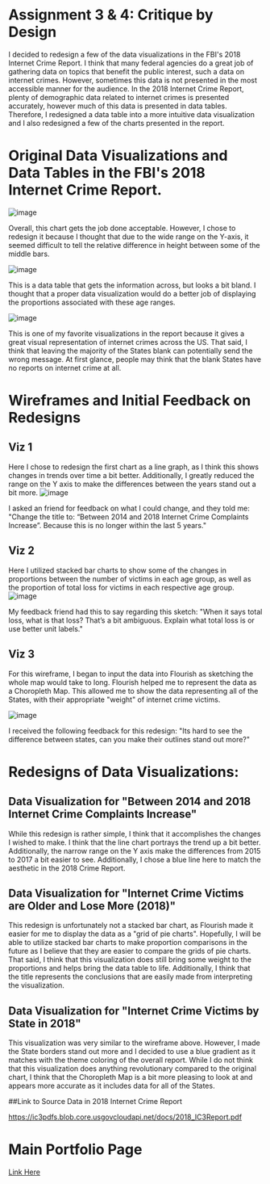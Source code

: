 # Assignment 3 & 4: Critique by Design

I decided to redesign a few of the data visualizations in the FBI's 2018 Internet Crime Report.
I think that many federal agencies do a great job of gathering data on topics that benefit the public interest, such a data on internet crimes.
However, sometimes this data is not presented in the most accessible manner for the audience.
In the 2018 Internet Crime Report, plenty of demographic data related to internet crimes is presented accurately, however much of this data is presented in data tables.
Therefore, I redesigned a data table into a more intuitive data visualization and I also redesigned a few of the charts presented in the report.

# Original Data Visualizations and Data Tables in the FBI's 2018 Internet Crime Report.

![image](https://user-images.githubusercontent.com/78768280/109448383-d5828480-7a13-11eb-886d-14f47156d4aa.png)

Overall, this chart gets the job done acceptable. However, I chose to redesign it because I thought that due to the wide range on the Y-axis, it seemed difficult to tell the relative difference in height between some of the middle bars. 


![image](https://user-images.githubusercontent.com/78768280/109448431-f77c0700-7a13-11eb-9273-33110f2926d9.png)

This is a data table that gets the information across, but looks a bit bland. I thought that a proper data visualization would do a better job of displaying the proportions associated with these age ranges. 


![image](https://user-images.githubusercontent.com/78768280/109448457-02369c00-7a14-11eb-8535-e3684cfc8558.png)

This is one of my favorite visualizations in the report because it gives a great visual representation of internet crimes across the US. That said, I think that leaving the majority of the States blank can potentially send the wrong message. At first glance, people may think that the blank States have no reports on internet crime at all. 


#  Wireframes and Initial Feedback on Redesigns

## Viz 1
Here I chose to redesign the first chart as a line graph, as I think this shows changes in trends over time a bit better. Additionally, I greatly reduced the range on the Y axis to make the differences between the years stand out a bit more. 
![image](https://user-images.githubusercontent.com/78768280/109447715-4b85ec00-7a12-11eb-8a67-2f4467691ede.png)

I asked an friend for feedback on what I could change, and they told me: "Change the title to: “Between 2014 and 2018 Internet Crime Complaints Increase”.
Because this is no longer within the last 5 years." 

## Viz 2
Here I utilized stacked bar charts to show some of the changes in proportions between the number of victims in each age group, as well as the proportion of total loss for victims in each respective age group. 
![image](https://user-images.githubusercontent.com/78768280/109447853-addeec80-7a12-11eb-94ca-de703f29db9b.png)

My feedback friend had this to say regarding this sketch: "When it says total loss, what is that loss? That’s a bit ambiguous. 
Explain what total loss is or use better unit labels." 


## Viz 3
For this wireframe, I began to input the data into Flourish as sketching the whole map would take to long. Flourish helped me to represent the data as a Choropleth Map.
This allowed me to show the data representing all of the States, with their appropriate "weight" of internet crime victims. 

![image](https://user-images.githubusercontent.com/78768280/109447892-c818ca80-7a12-11eb-8f17-83c1d266d4c0.png)

I received the following feedback for this redesign: "Its hard to see the difference between states, can you make their outlines stand out more?"


# Redesigns of Data Visualizations:

##  Data Visualization for "Between 2014 and 2018 Internet Crime Complaints Increase"
<div class="flourish-embed flourish-chart" data-src="visualisation/5423022"><script src="https://public.flourish.studio/resources/embed.js"></script></div>

While this redesign is rather simple, I think that it accomplishes the changes I wished to make. I think that the line chart portrays the trend up a bit better. Additionally, the narrow range on the Y axis make the differences from 2015 to 2017 a bit easier to see. Additionally, I chose a blue line here to match the aesthetic in the 2018 Crime Report. 

##  Data Visualization for "Internet Crime Victims are Older and Lose More (2018)"
<div class="flourish-embed flourish-chart" data-src="visualisation/5422611"><script src="https://public.flourish.studio/resources/embed.js"></script></div>

This redesign is unfortunately not a stacked bar chart, as Flourish made it easier for me to display the data as a "grid of pie charts". Hopefully, I will be able to utilize stacked bar charts to make proportion comparisons in the future as I believe that they are easier to compare the grids of pie charts. That said, I think that this visualization does still bring some weight to the proportions and helps bring the data table to life. Additionally, I think that the title represents the conclusions that are easily made from interpreting the visualization. 


##  Data Visualization for "Internet Crime Victims by State in 2018"

<div class="flourish-embed flourish-map" data-src="visualisation/5359949"><script src="https://public.flourish.studio/resources/embed.js"></script></div>
This visualization was very similar to the wireframe above. However, I made the State borders stand out more and I decided to use a blue gradient as it matches with the theme coloring of the overall report. While I do not think that this visualization does anything revolutionary compared to the original chart, I think that the Choropleth Map is a bit more pleasing to look at and appears more accurate as it includes data for all of the States. 


##Link to Source Data in 2018 Internet Crime Report

https://ic3pdfs.blob.core.usgovcloudapi.net/docs/2018_IC3Report.pdf


# Main Portfolio Page
[Link Here](/README.md)

